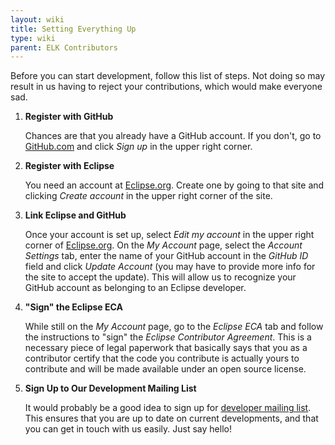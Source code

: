 ```yaml
---
layout: wiki
title: Setting Everything Up
type: wiki
parent: ELK Contributors
---
```

Before you can start development, follow this list of steps. Not doing so may result in us having to reject your contributions, which would make everyone sad.

1. **Register with GitHub**

   Chances are that you already have a GitHub account. If you don't, go to [GitHub.com](https://github.com) and click _Sign up_ in the upper right corner.

1. **Register with Eclipse**

   You need an account at [Eclipse.org](https://www.eclipse.org/). Create one by going to that site and clicking _Create account_ in the upper right corner of the site.

1. **Link Eclipse and GitHub**

   Once your account is set up, select _Edit my account_ in the upper right corner of [Eclipse.org](https://www.eclipse.org/). On the _My Account_ page, select the _Account Settings_ tab, enter the name of your GitHub account in the _GitHub ID_ field and click _Update Account_ (you may have to provide more info for the site to accept the update). This will allow us to recognize your GitHub account as belonging to an Eclipse developer.

1. **"Sign" the Eclipse ECA**

   While still on the _My Account_ page, go to the _Eclipse ECA_ tab and follow the instructions to "sign" the _Eclipse Contributor Agreement_. This is a necessary piece of legal paperwork that basically says that you as a contributor certify that the code you contribute is actually yours to contribute and will be made available under an open source license.

1. **Sign Up to Our Development Mailing List**

   It would probably be a good idea to sign up for [developer mailing list](https://dev.eclipse.org/mailman/listinfo/elk-dev). This ensures that you are up to date on current developments, and that you can get in touch with us easily. Just say hello!
